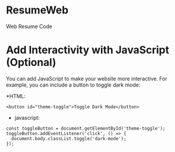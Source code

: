 # ResumeWeb
Web Resume Code


# Add Interactivity with JavaScript (Optional)
You can add JavaScript to make your website more interactive. For example, you can include a button to toggle dark mode:

*HTML:
```
<button id="theme-toggle">Toggle Dark Mode</button>
```
* javascript:
``` 
const toggleButton = document.getElementById('theme-toggle');
toggleButton.addEventListener('click', () => {
  document.body.classList.toggle('dark-mode');
});
```
